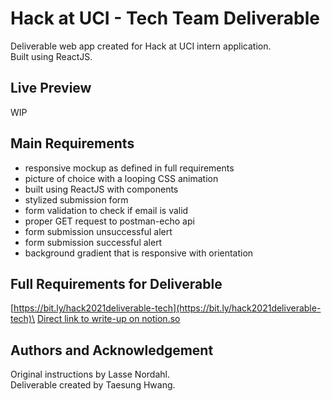 # Hack at UCI - Tech Team Deliverable

Deliverable web app created for Hack at UCI intern application.\
Built using ReactJS.

## Live Preview
WIP

## Main Requirements
* responsive mockup as defined in full requirements
* picture of choice with a looping CSS animation
* built using ReactJS with components
* stylized submission form
* form validation to check if email is valid
* proper GET request to postman-echo api
* form submission unsuccessful alert
* form submission successful alert
* background gradient that is responsive with orientation

## Full Requirements for Deliverable
[https://bit.ly/hack2021deliverable-tech](https://bit.ly/hack2021deliverable-tech)\
[Direct link to write-up on notion.so](https://www.notion.so/HackUCI-Tech-Team-Deliverable-e31d10cc364e4357b6bb9a581e4244c2)

## Authors and Acknowledgement
Original instructions by Lasse Nordahl.\
Deliverable created by Taesung Hwang.
